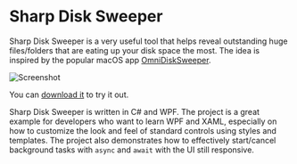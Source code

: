 # Sharp Disk Sweeper

Sharp Disk Sweeper is a very useful tool that helps reveal outstanding huge files/folders that are eating up your disk space the most. The idea is inspired by the popular macOS app [OmniDiskSweeper](https://www.omnigroup.com/more/).

![Screenshot](https://github.com/luanshixia/SharpDiskSweeper/raw/master/Screenshot.png)

You can [download it](https://github.com/luanshixia/SharpDiskSweeper/releases) to try it out.

Sharp Disk Sweeper is written in C# and WPF. The project is a great example for developers who want to learn WPF and XAML, especially on how to customize the look and feel of standard controls using styles and templates. The project also demonstrates how to effectively start/cancel background tasks with `async` and `await` with the UI still responsive.
